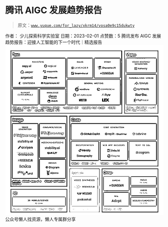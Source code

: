 # 腾讯 AIGC 发展趋势报告

> 原文：[`www.yuque.com/for_lazy/xkrm14/vosa0e9c15dukwty`](https://www.yuque.com/for_lazy/xkrm14/vosa0e9c15dukwty)

<ne-p id="ufc552ceb" data-lake-id="ufc552ceb"><ne-text id="ubb9582d7">作者： 少儿探索科学实验室</ne-text></ne-p> <ne-p id="u796e8d07" data-lake-id="u796e8d07"><ne-text id="u5481b556">日期：2023-02-01</ne-text></ne-p> <ne-p id="u4484b55d" data-lake-id="u4484b55d"><ne-text id="u39439977">点赞数：</ne-text><ne-text id="udcbbf8be" ne-bold="true">5</ne-text></ne-p> <ne-hole id="u18f80dec" data-lake-id="u18f80dec"><ne-card data-card-name="hr" data-card-type="block" id="eU4e3" data-event-boundary="card"><ne-p id="u7960dd4c" data-lake-id="u7960dd4c"><ne-text id="u0071e34c">腾讯发布 AIGC 发展趋势报告：迎接人工智能的下一个时代｜精选报告</ne-text></ne-p> <ne-p id="u8309e33e" data-lake-id="u8309e33e"><ne-card data-card-name="image" data-card-type="inline" id="R1JO1" data-event-boundary="card">![](img/8f952e4dfcd9d0011e889f1eaf3ddcf7.png)</ne-card></ne-p> <ne-hole id="ude29c085" data-lake-id="ude29c085"><ne-card data-card-name="hr" data-card-type="block" id="kfwKR" data-event-boundary="card"><ne-p id="uf4fc7d97" data-lake-id="uf4fc7d97"><ne-text id="u6f9b6bf3">公众号懒人找资源，懒人专属群分享</ne-text></ne-p></ne-card></ne-hole></ne-card></ne-hole>
